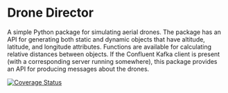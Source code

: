 # Drone Director
A simple Python package for simulating aerial drones. The package has an API
for generating both static and dynamic objects that have altitude, latitude,
and longitude attributes. Functions are available for calculating relative
distances between objects. If the Confluent Kafka client is present (with
a corresponding server running somewhere), this package provides an API
for producing messages about the drones.

[![Coverage Status](https://coveralls.io/repos/github/avmarchenko/dronedirector/badge.svg?branch=master)](https://coveralls.io/github/avmarchenko/dronedirector?branch=master)
